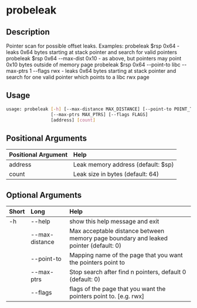 <!-- THIS PART OF THIS FILE IS AUTOGENERATED. DO NOT MODIFY IT. See scripts/generate_docs.sh -->




# probeleak

## Description


Pointer scan for possible offset leaks.
Examples:
    probeleak $rsp 0x64 - leaks 0x64 bytes starting at stack pointer and search for valid pointers
    probeleak $rsp 0x64 --max-dist 0x10 - as above, but pointers may point 0x10 bytes outside of memory page
    probeleak $rsp 0x64 --point-to libc --max-ptrs 1 --flags rwx - leaks 0x64 bytes starting at stack pointer and search for one valid pointer which points to a libc rwx page
## Usage


```bash
usage: probeleak [-h] [--max-distance MAX_DISTANCE] [--point-to POINT_TO]
                 [--max-ptrs MAX_PTRS] [--flags FLAGS]
                 [address] [count]

```
## Positional Arguments

|Positional Argument|Help|
| :--- | :--- |
|address|Leak memory address (default: $sp)|
|count|Leak size in bytes (default: 64)|

## Optional Arguments

|Short|Long|Help|
| :--- | :--- | :--- |
|-h|--help|show this help message and exit|
||--max-distance|Max acceptable distance between memory page boundary and leaked pointer (default: 0)|
||--point-to|Mapping name of the page that you want the pointers point to|
||--max-ptrs|Stop search after find n pointers, default 0 (default: 0)|
||--flags|flags of the page that you want the pointers point to. [e.g. rwx]|

<!-- END OF AUTOGENERATED PART. Do not modify this line or the line below, they mark the end of the auto-generated part of the file. If you want to extend the documentation in a way which cannot easily be done by adding to the command help description, write below the following line. -->
<!-- ------------\>8---- ----\>8---- ----\>8------------ -->
